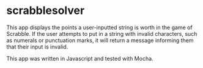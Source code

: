 scrabblesolver
==============

This app displays the points a user-inputted string is worth in the game of Scrabble. If the user attempts to put in a string with invalid characters, such as numerals or punctuation marks, it will return a message informing them that their input is invalid. 

This app was written in Javascript and tested with Mocha.
